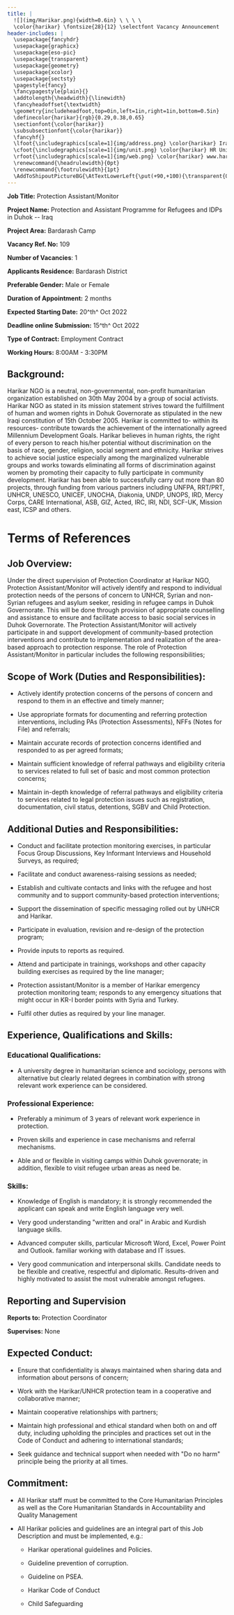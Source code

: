 ```yaml
---
title: |
  ![](img/Harikar.png){width=0.6in} \ \ \ \
  \color{harikar} \fontsize{28}{12} \selectfont Vacancy Announcement
header-includes: |
  \usepackage{fancyhdr}
  \usepackage{graphicx}
  \usepackage{eso-pic}
  \usepackage{transparent}
  \usepackage{geometry}
  \usepackage{xcolor}
  \usepackage{sectsty}
  \pagestyle{fancy}
  \fancypagestyle{plain}{}
  \addtolength{\headwidth}{\linewidth}
  \fancyheadoffset{\textwidth}
  \geometry{includeheadfoot,top=0in,left=1in,right=1in,bottom=0.5in}
  \definecolor{harikar}{rgb}{0.29,0.38,0.65}
  \sectionfont{\color{harikar}}
  \subsubsectionfont{\color{harikar}}
  \fancyhf{}
  \lfoot{\includegraphics[scale=1]{img/address.png} \color{harikar} Iraq-Kurdistan – Duhok \\ \ \ \ \ Medya – Str. / Australia   }
  \cfoot{\includegraphics[scale=1]{img/unit.png} \color{harikar} HR Unit \ \ \ \ \ \ \ \ \ \ \ \ \ \includegraphics[scale=1]{img/phone.png} 0751 414 8317}
  \rfoot{\includegraphics[scale=1]{img/web.png} \color{harikar} www.harikar.org}
  \renewcommand{\headrulewidth}{0pt}
  \renewcommand{\footrulewidth}{1pt}
  \AddToShipoutPictureBG{\AtTextLowerLeft{\put(+90,+100){\transparent{0.1}\includegraphics[width=4in]{img/Harikar.png}}}}
---
```


**Job Title:** Protection Assistant/Monitor

**Project Name:** Protection and Assistant Programme for Refugees and IDPs in Duhok -- Iraq

**Project Area:** Bardarash Camp

**Vacancy Ref. No:** 109

**Number of Vacancies**: 1

**Applicants Residence:** Bardarash District

**Preferable Gender:** Male or Female

**Duration of Appointment:** 2 months

**Expected Starting Date:** 20^th^ Oct 2022

**Deadline online Submission:** 15^th^ Oct 2022

**Type of Contract:** Employment Contract

**Working Hours:** 8:00AM - 3:30PM

## Background:

Harikar NGO is a neutral, non-governmental, non-profit humanitarian
organization established on 30th May 2004 by a group of social
activists. Harikar NGO as stated in its mission statement strives toward
the fulfillment of human and women rights in Dohuk Governorate as
stipulated in the new Iraqi constitution of 15th October 2005. Harikar
is committed to- within its resources- contribute towards the
achievement of the internationally agreed Millennium Development Goals.
Harikar believes in human rights, the right of every person to reach
his/her potential without discrimination on the basis of race, gender,
religion, social segment and ethnicity. Harikar strives to achieve
social justice especially among the marginalized vulnerable groups and
works towards eliminating all forms of discrimination against women by
promoting their capacity to fully participate in community development.
Harikar has been able to successfully carry out more than 80 projects,
through funding from various partners including UNFPA, RRT/PRT, UNHCR,
UNESCO, UNICEF, UNOCHA, Diakonia, UNDP, UNOPS, IRD, Mercy Corps, CARE
International, ASB, GIZ, Acted, IRC, IRI, NDI, SCF-UK, Mission east,
ICSP and others.

# Terms of References 

## Job Overview:

Under the direct supervision of Protection Coordinator at Harikar NGO,
Protection Assistant/Monitor will actively identify and respond to
individual protection needs of the persons of concern to UNHCR, Syrian
and non-Syrian refugees and asylum seeker, residing in refugee camps in
Duhok Governorate. This will be done through provision of appropriate
counselling and assistance to ensure and facilitate access to basic
social services in Duhok Governorate. The Protection Assistant/Monitor
will actively participate in and support development of community-based
protection interventions and contribute to implementation and
realization of the area-based approach to protection response. The role
of Protection Assistant/Monitor in particular includes the following
responsibilities;

## Scope of Work (Duties and Responsibilities):

-   Actively identify protection concerns of the persons of concern and
    respond to them in an effective and timely manner;

-   Use appropriate formats for documenting and referring protection
    interventions, including PAs (Protection Assessments), NFFs (Notes
    for File) and referrals;

-   Maintain accurate records of protection concerns identified and
    responded to as per agreed formats;

-   Maintain sufficient knowledge of referral pathways and eligibility
    criteria to services related to full set of basic and most common
    protection concerns;

-   Maintain in-depth knowledge of referral pathways and eligibility
    criteria to services related to legal protection issues such as
    registration, documentation, civil status, detentions, SGBV and
    Child Protection.

## Additional Duties and Responsibilities:

-   Conduct and facilitate protection monitoring exercises, in
    particular Focus Group Discussions, Key Informant Interviews and
    Household Surveys, as required;

-   Facilitate and conduct awareness-raising sessions as needed;

-   Establish and cultivate contacts and links with the refugee and host
    community and to support community-based protection interventions;

-   Support the dissemination of specific messaging rolled out by UNHCR
    and Harikar.

-   Participate in evaluation, revision and re-design of the protection
    program;

-   Provide inputs to reports as required.

-   Attend and participate in trainings, workshops and other capacity
    building exercises as required by the line manager;

-   Protection assistant/Monitor is a member of Harikar emergency
    protection monitoring team; responds to any emergency situations
    that might occur in KR-I border points with Syria and Turkey.

-   Fulfil other duties as required by your line manager.

## Experience, Qualifications and Skills:

### Educational Qualifications:

-   A university degree in humanitarian science and sociology, persons
    with alternative but clearly related degrees in combination with
    strong relevant work experience can be considered.

### Professional Experience:

-   Preferably a minimum of 3 years of relevant work experience in
    protection.

-   Proven skills and experience in case mechanisms and referral
    mechanisms.

-   Able and or flexible in visiting camps within Duhok governorate; in
    addition, flexible to visit refugee urban areas as need be.

### Skills:

-   Knowledge of English is mandatory; it is strongly recommended the
    applicant can speak and write English language very well.

-   Very good understanding "written and oral" in Arabic and Kurdish
    language skills.

-   Advanced computer skills, particular Microsoft Word, Excel, Power
    Point and Outlook. familiar working with database and IT issues.

-   Very good communication and interpersonal skills. Candidate needs to
    be flexible and creative, respectful and diplomatic.
    Results-driven and highly motivated to assist the most vulnerable
    amongst refugees.

## Reporting and Supervision 

**Reports to:** Protection Coordinator

**Supervises:** None

## Expected Conduct:

-   Ensure that confidentiality is always maintained when sharing data
    and information about persons of concern;

-   Work with the Harikar/UNHCR protection team in a cooperative and
    collaborative manner;

-   Maintain cooperative relationships with partners;

-   Maintain high professional and ethical standard when both on and off
    duty, including upholding the principles and practices set out in
    the Code of Conduct and adhering to international standards;

-   Seek guidance and technical support when needed with "Do no harm"
    principle being the priority at all times.

## Commitment: 

-   All Harikar staff must be committed to the Core Humanitarian
    Principles as well as the Core Humanitarian Standards in
    Accountability and Quality Management

-   All Harikar policies and guidelines are an integral part of this Job
    Description and must be implemented, e.g.:

    -   Harikar operational guidelines and Policies.

    -   Guideline prevention of corruption.

    -   Guideline on PSEA.

    -   Harikar Code of Conduct

    -   Child Safeguarding
